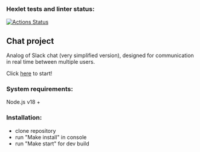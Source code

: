 ### Hexlet tests and linter status:
[![Actions Status](https://github.com/SonOfSteveJobs/frontend-project-12/workflows/hexlet-check/badge.svg)](https://github.com/SonOfSteveJobs/frontend-project-12/actions)
## Chat project
Analog of Slack chat (very simplified version), designed for communication in real time between multiple users.

Click [here](https://sonofstevejobs-chat-app.up.railway.app) to start!

### System requirements:
Node.js v18 +

### Installation:
- clone repository
- run "Make install" in console
- run "Make start" for dev build
